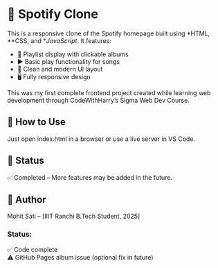 
# 🎵 Spotify Clone

This is a responsive clone of the Spotify homepage built using *HTML, **CSS, and **JavaScript*. It features:

- 📁 Playlist display with clickable albums
- ▶ Basic play functionality for songs
- 🎨 Clean and modern UI layout
- 🖥 Fully responsive design

This was my first complete frontend project created while learning web development through CodeWithHarry’s Sigma Web Dev Course.

## 🚀 How to Use
Just open index.html in a browser or use a live server in VS Code.

## 📌 Status
✅ Completed – More features may be added in the future.

## 🙌 Author
Mohit Sati – [IIIT Ranchi B.Tech Student, 2025]

### Status:
✅ Code complete  
⚠ GitHub Pages album issue (optional fix in future)
